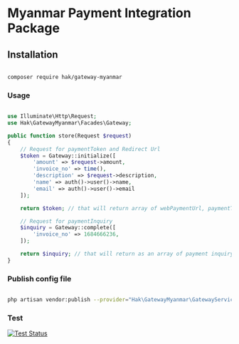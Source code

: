# Myanmar Payment Integration Package

## Installation
```bash

composer require hak/gateway-myanmar

```

### Usage 

```php

use Illuminate\Http\Request;
use Hak\GatewayMyanmar\Facades\Gateway;

public function store(Request $request)
{
    // Request for paymentToken and Redirect Url
    $token = Gateway::initialize([
        'amount' => $request->amount,
        'invoice_no' => time(), 
        'description' => $request->description,
        'name' => auth()->user()->name,
        'email' => auth()->user()->email
    ]);

    return $token; // that will return array of webPaymentUrl, paymentToken, respCode, respDesc 

    // Request for paymentInquiry
    $inquiry = Gateway::complete([
        'invoice_no' => 1684666236,
    ]);

    return $inquiry; // that will return as an array of payment inquiry data
}
```

### Publish config file

```bash

php artisan vendor:publish --provider="Hak\GatewayMyanmar\GatewayServiceProvider" --tag="gateway"

```
### Test 
[![Test Status](https://github.com/hakhant21/gateway-myanmar/actions/workflows/main.yml/badge.svg?branch=main&event=push)](https://github.com/hakhant21/gateway-myanmar/actions/workflows/main.yml)
